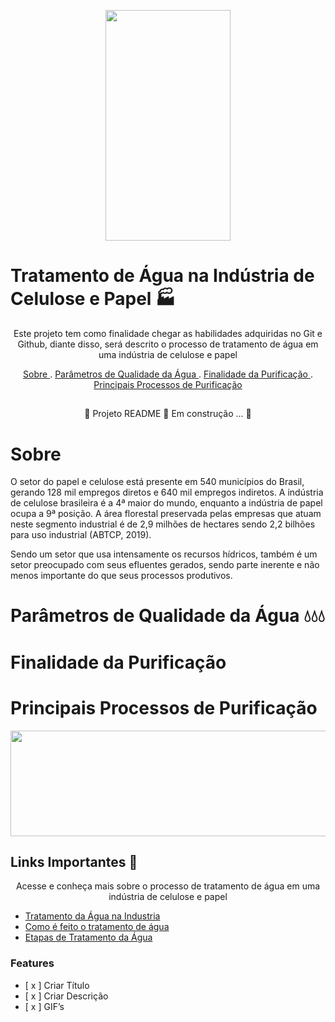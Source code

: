 <p align="center">
  <img width="200px" height= 369 src=https://user-images.githubusercontent.com/107508602/175390499-0c7410d8-19b7-489c-8312-99605fa8d04e.gif > 
   
</p>

# **Tratamento de Água na Indústria de Celulose e Papel** 🏭

<p align="center"> Este projeto tem como finalidade chegar as habilidades adquiridas no Git e Github, diante disso, será descrito o processo de tratamento de água em uma indústria de celulose e papel </p>

<p align="center">
   <a href=”#sobre>Sobre </a> .
   <a href=”#parâmetrosdequalidadedaágua> Parâmetros de Qualidade da Água </a> .
   <a href=”#finalidadadapurificação>Finalidade da Purificação </a> .
   <a href=”#principaisprocessosdepurificação>Principais Processos de  Purificação </a> 
  
</p>

##
<p align="center">
    🚧  Projeto README 🚀 Em construção ... 🚧 

</p>

##

# **Sobre**
O setor do papel e celulose está presente em 540 municípios do Brasil, gerando 128 mil empregos diretos e 640 mil empregos indiretos. A indústria de celulose brasileira é a 4ª maior do mundo, enquanto a indústria de papel ocupa a 9ª posição. A área florestal preservada pelas empresas que atuam neste segmento industrial é de 2,9 milhões de hectares sendo 2,2 bilhões para uso industrial (ABTCP, 2019).

Sendo um setor que usa intensamente os recursos hídricos, também é um setor preocupado com seus efluentes gerados, sendo parte inerente e não menos importante do que seus processos produtivos.


# **Parâmetros de Qualidade da Água** 💧💧💧

# **Finalidade da Purificação**


# **Principais Processos de  Purificação**

<p align="center">
  <img width="780px" height= 169 src=https://user-images.githubusercontent.com/107508602/175396855-6694ea74-67ca-4ada-a0ae-989ff5841032.png>

</p>

## **Links Importantes** 🔗
<p align="center"> Acesse e conheça mais sobre o processo de tratamento de água em uma indústria de celulose e papel </p>

 - [Tratamento da Água na Industria](https://www.youtube.com/watch?v=4JVZisQgRvU)
 - [Como é feito o tratamento de água](https://www.youtube.com/watch?v=cWBSF0VyiMI)
 - [Etapas de Tratamento da Água](https://www.youtube.com/watch?v=R6v27VpMte0)
 

### Features
- [ x ] Criar Título
- [ x ] Criar Descrição
- [ x ] GIF’s




  

